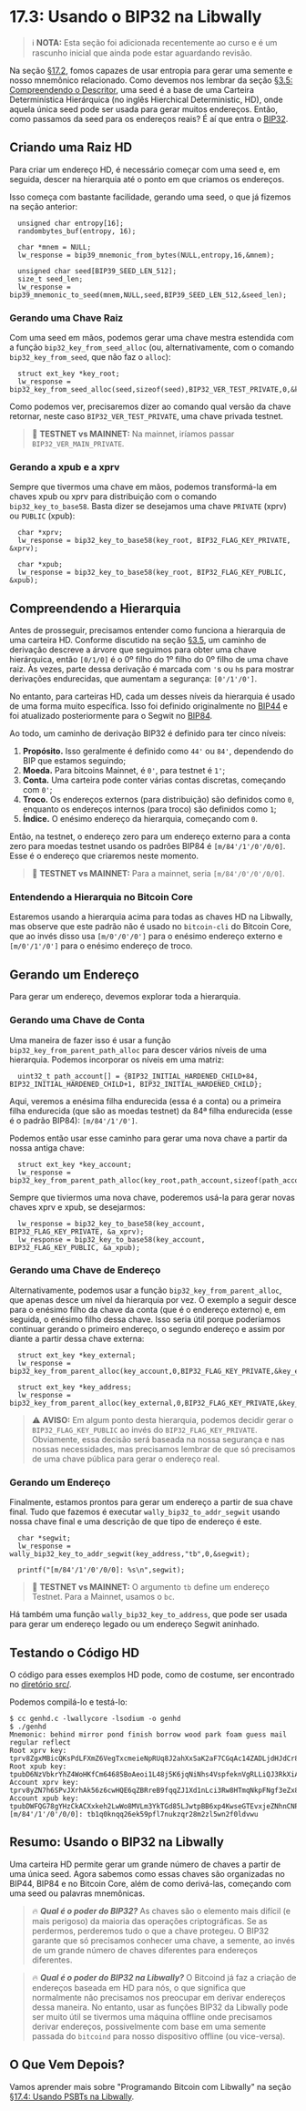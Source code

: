# 17.3: Usando o BIP32 na Libwally

> :information_source: **NOTA:** Esta seção foi adicionada recentemente ao curso e é um rascunho inicial que ainda pode estar aguardando revisão.

Na seção [§17.2](17_2_Using_BIP39_in_Libwally.md), fomos capazes de usar entropia para gerar uma semente e nosso mnemônico relacionado. Como devemos nos lembrar da seção [§3.5: Compreendendo o Descritor](03_5_Understanding_the_Descriptor.md), uma seed é a base de uma Carteira Determinística Hierárquica (no inglês Hierchical Deterministic, HD), onde aquela única seed pode ser usada para gerar muitos endereços. Então, como passamos da seed para os endereços reais? É aí que entra o [BIP32](https://en.bitcoin.it/wiki/BIP_0032).

## Criando uma Raiz HD

Para criar um endereço HD, é necessário começar com uma seed e, em seguida, descer na hierarquia até o ponto em que criamos os endereços.

Isso começa com bastante facilidade, gerando uma seed, o que já fizemos na seção anterior:
```
  unsigned char entropy[16];  
  randombytes_buf(entropy, 16);

  char *mnem = NULL;
  lw_response = bip39_mnemonic_from_bytes(NULL,entropy,16,&mnem);
  
  unsigned char seed[BIP39_SEED_LEN_512];
  size_t seed_len;  
  lw_response = bip39_mnemonic_to_seed(mnem,NULL,seed,BIP39_SEED_LEN_512,&seed_len);
```
### Gerando uma Chave Raiz

Com uma seed em mãos, podemos gerar uma chave mestra estendida com a função `bip32_key_from_seed_alloc` (ou, alternativamente, com o comando `bip32_key_from_seed`, que não faz o `alloc`):
```
  struct ext_key *key_root;  
  lw_response = bip32_key_from_seed_alloc(seed,sizeof(seed),BIP32_VER_TEST_PRIVATE,0,&key_root);
```
Como podemos ver, precisaremos dizer ao comando qual versão da chave retornar, neste caso `BIP32_VER_TEST_PRIVATE`, uma chave privada testnet.

> :link: **TESTNET vs MAINNET:** Na mainnet, iríamos passar `BIP32_VER_MAIN_PRIVATE`.

### Gerando a xpub e a xprv

Sempre que tivermos uma chave em mãos, podemos transformá-la em chaves xpub ou xprv para distribuição com o comando `bip32_key_to_base58`. Basta dizer se desejamos uma chave `PRIVATE` (xprv) ou `PUBLIC` (xpub):
```
  char *xprv;
  lw_response = bip32_key_to_base58(key_root, BIP32_FLAG_KEY_PRIVATE, &xprv);

  char *xpub;  
  lw_response = bip32_key_to_base58(key_root, BIP32_FLAG_KEY_PUBLIC, &xpub);
```

## Compreendendo a Hierarquia

Antes de prosseguir, precisamos entender como funciona a hierarquia de uma carteira HD. Conforme discutido na seção [§3.5](03_5_Understanding_the_Descriptor.md), um caminho de derivação descreve a árvore que seguimos para obter uma chave hierárquica, então `[0/1/0]` é o 0º filho do 1º filho do 0º filho de uma chave raiz. Às vezes, parte dessa derivação é marcada com `'`s ou `h`s para mostrar derivações endurecidas, que aumentam a segurança: `[0'/1'/0']`.

No entanto, para carteiras HD, cada um desses níveis da hierarquia é usado de uma forma muito específica. Isso foi definido originalmente no [BIP44](https://github.com/bitcoin/bips/blob/master/bip-0044.mediawiki) e foi atualizado posteriormente para o Segwit no [BIP84](https://github.com/bitcoin/bips/blob/master/bip-0084.mediawiki).

Ao todo, um caminho de derivação BIP32 é definido para ter cinco níveis:

1. **Propósito.** Isso geralmente é definido como `44'` ou `84'`, dependendo do BIP que estamos seguindo;
2. **Moeda.** Para bitcoins Mainnet, é `0'`, para testnet é `1'`;
3. **Conta.** Uma carteira pode conter várias contas discretas, começando com `0'`;
4. **Troco.** Os endereços externos (para distribuição) são definidos como `0`, enquanto os endereços internos (para troco) são definidos como `1`;
5. **Índice.** O enésimo endereço da hierarquia, começando com `0`.

Então, na testnet, o endereço zero para um endereço externo para a conta zero para moedas testnet usando os padrões BIP84 é `[m/84'/1'/0'/0/0]`. Esse é o endereço que criaremos neste momento.

> :link: **TESTNET vs MAINNET:** Para a mainnet, seria `[m/84'/0'/0'/0/0]`.

### Entendendo a Hierarquia no Bitcoin Core

Estaremos usando a hierarquia acima para todas as chaves HD na Libwally, mas observe que este padrão não é usado no `bitcoin-cli` do Bitcoin Core, que ao invés disso usa `[m/0'/0'/0']` para o enésimo endereço externo e `[m/0'/1'/0']` para o enésimo endereço de troco.

## Gerando um Endereço

Para gerar um endereço, devemos explorar toda a hierarquia.

### Gerando uma Chave de Conta

Uma maneira de fazer isso é usar a função `bip32_key_from_parent_path_alloc` para descer vários níveis de uma hierarquia. Podemos incorporar os níveis em uma matriz:
```
  uint32_t path_account[] = {BIP32_INITIAL_HARDENED_CHILD+84, BIP32_INITIAL_HARDENED_CHILD+1, BIP32_INITIAL_HARDENED_CHILD};
```
Aqui, veremos a enésima filha endurecida (essa é a conta) ou a primeira filha endurecida (que são as moedas testnet) da 84ª filha endurecida (esse é o padrão BIP84): `[m/84'/1'/0']`.

Podemos então usar esse caminho para gerar uma nova chave a partir da nossa antiga chave:
```
  struct ext_key *key_account;
  lw_response = bip32_key_from_parent_path_alloc(key_root,path_account,sizeof(path_account),BIP32_FLAG_KEY_PRIVATE,&key_account);
```
Sempre que tiviermos uma nova chave, poderemos usá-la para gerar novas chaves xprv e xpub, se desejarmos:
```
  lw_response = bip32_key_to_base58(key_account, BIP32_FLAG_KEY_PRIVATE, &a_xprv);
  lw_response = bip32_key_to_base58(key_account, BIP32_FLAG_KEY_PUBLIC, &a_xpub);
```

### Gerando uma Chave de Endereço

Alternativamente, podemos usar a função `bip32_key_from_parent_alloc`, que apenas desce um nível da hierarquia por vez. O exemplo a seguir desce para o enésimo filho da chave da conta (que é o endereço externo) e, em seguida, o enésimo filho dessa chave. Isso seria útil porque poderíamos continuar gerando o primeiro endereço, o segundo endereço e assim por diante a partir dessa chave externa:
```
  struct ext_key *key_external;  
  lw_response = bip32_key_from_parent_alloc(key_account,0,BIP32_FLAG_KEY_PRIVATE,&key_external);

  struct ext_key *key_address;  
  lw_response = bip32_key_from_parent_alloc(key_external,0,BIP32_FLAG_KEY_PRIVATE,&key_address);
```
> :warning: **AVISO:** Em algum ponto desta hierarquia, podemos decidir gerar o `BIP32_FLAG_KEY_PUBLIC` ao invés do `BIP32_FLAG_KEY_PRIVATE`. Obviamente, essa decisão será baseada na nossa segurança e nas nossas necessidades, mas precisamos lembrar de que só precisamos de uma chave pública para gerar o endereço real.

### Gerando um Endereço

Finalmente, estamos prontos para gerar um endereço a partir de sua chave final. Tudo que fazemos é executar `wally_bip32_to_addr_segwit` usando nossa chave final e uma descrição de que tipo de endereço é este.
```
  char *segwit;
  lw_response = wally_bip32_key_to_addr_segwit(key_address,"tb",0,&segwit);

  printf("[m/84'/1'/0'/0/0]: %s\n",segwit);
```  

> :link: **TESTNET vs MAINNET:** O argumento `tb` define um endereço Testnet. Para a Mainnet, usamos o `bc`.

Há também uma função `wally_bip32_key_to_address`, que pode ser usada para gerar um endereço legado ou um endereço Segwit aninhado.

## Testando o Código HD

O código para esses exemplos HD pode, como de costume, ser encontrado no [diretório src/](src/17_3_genhd.c).

Podemos compilá-lo e testá-lo:
```
$ cc genhd.c -lwallycore -lsodium -o genhd
$ ./genhd
Mnemonic: behind mirror pond finish borrow wood park foam guess mail regular reflect
Root xprv key: tprv8ZgxMBicQKsPdLFXmZ6VegTxcmeieNpRUq8J2ahXxSaK2aF7CGqAc14ZADLjdHJdCr8oR2Zng9YH1x1A7EBaajQLVGNtxc4YpFejdE3wyj8
Root xpub key: tpubD6NzVbkrYhZ4WoHKfCm64685BoAeoi1L48j5K6jqNiNhs4VspfeknVgRLLiQJ3RkXiA9VxguUjmEwobtmrXNbhXsPHfm9W5HJR9DKRGaGJ2
Account xprv key: tprv8yZN7h6SPvJXrhAk56z6cwHQE6qZBRreB9fqqZJ1Xd1nLci3Rw8HTmqNkpFNgf3eZx8hYzhFWafUhHSt3HgF13aHvCE6kveS7gZAyfQwMDi
Account xpub key: tpubDWFQG78gYHzCkACXxkeh2LwWo8MVLm3YkTGd85LJwtpBB6xp4KwseGTEvxjeZNhnCNPdfZqRcgcZZAka4tD3xGS2J53WKHPMRhG357VKsqT
[m/84'/1'/0'/0/0]: tb1q0knqq26ek59pfl7nukzqr28m2zl5wn2f0ldvwu
```

## Resumo: Usando o BIP32 na Libwally

Uma carteira HD permite gerar um grande número de chaves a partir de uma única seed. Agora sabemos como essas chaves são organizadas no BIP44, BIP84 e no Bitcoin Core, além de como derivá-las, começando com uma seed ou palavras mnemônicas.

> :fire: ***Qual é o poder do BIP32?*** As chaves são o elemento mais difícil (e mais perigoso) da maioria das operações criptográficas. Se as perdermos, perderemos tudo o que a chave protegeu. O BIP32 garante que só precisamos conhecer uma chave, a semente, ao invés de um grande número de chaves diferentes para endereços diferentes.

> :fire: ***Qual é o poder do BIP32 na Libwally?*** O Bitcoind já faz a criação de endereços baseada em HD para nós, o que significa que normalmente não precisamos nos preocupar em derivar endereços dessa maneira. No entanto, usar as funções BIP32 da Libwally pode ser muito útil se tivermos uma máquina offline onde precisamos derivar endereços, possivelmente com base em uma semente passada do `bitcoind` para nosso dispositivo offline (ou vice-versa).

## O Que Vem Depois?

Vamos aprender mais sobre "Programando Bitcoin com Libwally" na seção [§17.4: Usando PSBTs na Libwally](16_4_Using_PSBTs_in_Libwally.md).